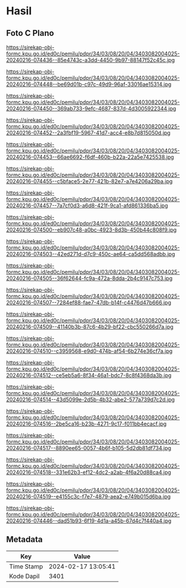 # Hasil

## Foto C Plano

https://sirekap-obj-formc.kpu.go.id/ed0c/pemilu/pdpr/34/03/08/20/04/3403082004025-20240216-074436--85e4743c-a3dd-4450-9b97-88147f52c45c.jpg

https://sirekap-obj-formc.kpu.go.id/ed0c/pemilu/pdpr/34/03/08/20/04/3403082004025-20240216-074448--be69d01b-c97c-49d9-96af-33016ae15314.jpg

https://sirekap-obj-formc.kpu.go.id/ed0c/pemilu/pdpr/34/03/08/20/04/3403082004025-20240216-074450--369ab733-9efc-4687-837d-4d3005922344.jpg

https://sirekap-obj-formc.kpu.go.id/ed0c/pemilu/pdpr/34/03/08/20/04/3403082004025-20240216-074452--2a3fbf19-5967-41d7-acc4-e8b7d815050d.jpg

https://sirekap-obj-formc.kpu.go.id/ed0c/pemilu/pdpr/34/03/08/20/04/3403082004025-20240216-074453--66ae6692-f6df-460b-b22a-22a5e7425538.jpg

https://sirekap-obj-formc.kpu.go.id/ed0c/pemilu/pdpr/34/03/08/20/04/3403082004025-20240216-074455--c5bface5-2e77-421b-82e7-a7e4206a29ba.jpg

https://sirekap-obj-formc.kpu.go.id/ed0c/pemilu/pdpr/34/03/08/20/04/3403082004025-20240216-074457--7a7cf0d3-a6d8-421f-9ca1-afd861336ba5.jpg

https://sirekap-obj-formc.kpu.go.id/ed0c/pemilu/pdpr/34/03/08/20/04/3403082004025-20240216-074500--eb907c48-a0bc-4923-8d3b-450b44c808f9.jpg

https://sirekap-obj-formc.kpu.go.id/ed0c/pemilu/pdpr/34/03/08/20/04/3403082004025-20240216-074503--42ed271d-d7c9-450c-ae64-ca5dd568adbb.jpg

https://sirekap-obj-formc.kpu.go.id/ed0c/pemilu/pdpr/34/03/08/20/04/3403082004025-20240216-074505--36f62644-fc9a-472a-8dda-2b4c9147c753.jpg

https://sirekap-obj-formc.kpu.go.id/ed0c/pemilu/pdpr/34/03/08/20/04/3403082004025-20240216-074507--7284ef88-fae7-47db-b14f-c4476d47b666.jpg

https://sirekap-obj-formc.kpu.go.id/ed0c/pemilu/pdpr/34/03/08/20/04/3403082004025-20240216-074509--41140b3b-87c6-4b29-bf22-cbc550266d7a.jpg

https://sirekap-obj-formc.kpu.go.id/ed0c/pemilu/pdpr/34/03/08/20/04/3403082004025-20240216-074510--c3959568-e9d0-474b-af54-6b274e36cf7a.jpg

https://sirekap-obj-formc.kpu.go.id/ed0c/pemilu/pdpr/34/03/08/20/04/3403082004025-20240216-074512--ce5eb5a6-8f34-46a1-bdc7-8c8f4368da3b.jpg

https://sirekap-obj-formc.kpu.go.id/ed0c/pemilu/pdpr/34/03/08/20/04/3403082004025-20240216-074514--43d5099e-2d5b-4b32-abe2-577a739d7c2d.jpg

https://sirekap-obj-formc.kpu.go.id/ed0c/pemilu/pdpr/34/03/08/20/04/3403082004025-20240216-074516--2be5ca16-b23b-4271-9c17-f011bb4ecacf.jpg

https://sirekap-obj-formc.kpu.go.id/ed0c/pemilu/pdpr/34/03/08/20/04/3403082004025-20240216-074517--8890ee65-0057-4b6f-b105-5d2db81df734.jpg

https://sirekap-obj-formc.kpu.go.id/ed0c/pemilu/pdpr/34/03/08/20/04/3403082004025-20240216-074518--331e62b3-ef12-4dc2-a2ab-4f6a20d88ca4.jpg

https://sirekap-obj-formc.kpu.go.id/ed0c/pemilu/pdpr/34/03/08/20/04/3403082004025-20240216-074519--e4155c3c-f7e7-4879-aea2-e749b015d6ba.jpg

https://sirekap-obj-formc.kpu.go.id/ed0c/pemilu/pdpr/34/03/08/20/04/3403082004025-20240216-074446--dad51b93-6f19-4d1a-a45b-67d4c7f440a4.jpg


## Metadata

| Key        | Value               |
| ---------- | ------------------- |
| Time Stamp | 2024-02-17 13:05:41 |
| Kode Dapil | 3401                |



